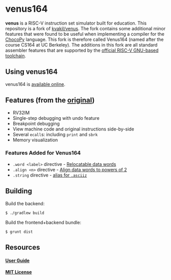 # venus164

__venus__ is a RISC-V instruction set simulator built for education. This repository is a fork of [kvakil/venus](https://github.com/kvakil/venus). The fork contains some additional minor features that were found to be useful when implementing a compiler for the [ChocoPy](https://chocopy.org) language. This fork is therefore called Venus164 (named after the course CS164 at UC Berkeley). The additions in this fork are all standard assembler features that are supported by the [official RISC-V GNU-based toolchain](https://github.com/riscv/riscv-tools).

## Using venus164

venus164 is [available online](https://chocopy.github.io/venus).

## Features (from the [original](https://github.com/kvakil/venus))
* RV32IM
* Single-step debugging with undo feature
* Breakpoint debugging
* View machine code and original instructions side-by-side
* Several `ecall`s: including `print` and `sbrk`
* Memory visualization

### Features Added for Venus164

* `.word <label>` directive - [Relocatable data words](https://github.com/kvakil/venus/pull/20)
* `.align <n>` directive - [Align data words to powers of 2](https://github.com/kvakil/venus/pull/21)
* `.string` directive - [alias for `.asciiz`](https://github.com/kvakil/venus/pull/22)

## Building

Build the backend:

    $ ./gradlew build

Build the frontend+backend bundle:

    $ grunt dist

## Resources

#### [User Guide](https://github.com/kvakil/venus/wiki)

#### [MIT License](https://github.com/chocopy/venus/blob/master/LICENSE)
